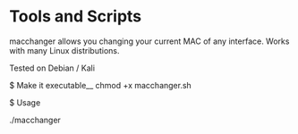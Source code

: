 # Tools and Scripts

macchanger allows you changing your current MAC of any interface.
Works with many Linux distributions.

Tested on Debian / Kali
 


$ Make it executable__
chmod +x macchanger.sh


$ Usage

./macchanger <INTERFACE> <NEW-MAC XX:XX:XX:XX:XX:XX>
